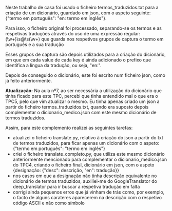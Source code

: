 Neste trabalho de casa foi usado o ficheiro termos_traduzidos.txt para a criação de um dicionário, guardado em json, com o aspeto seguinte:
{"termo em português": "en: termo em inglês"}.

Para isso, o ficheiro original foi processado, separando-se os termos e as respetivas traduções através do uso de uma expressão regular:
(\w+)\s@\s(\w+) que guarda nos respetivos grupos de captura o termo em português e a sua tradução

Esses grupos de captura são depois utilizados para a criação do dicionário, em que em cada value de cada key é ainda adicionado o prefixo que identifica a língua da tradução, ou seja, "en:".

Depois de conseguido o dicionário, este foi escrito num ficheiro json, como já feito anteriormente.

<b>Atualização:</b>
Na aula nº7, ao ser necessária a utilização do dicionário que tinha ficado para este TPC, percebi que tinha entendido mal o que era o TPC5, pelo que vim atualizar o mesmo. Eu tinha apenas criado um json a partir do ficheiro termos_traduzidos.txt, quando era suposto depois complementar o dicionario_medico.json com este mesmo dicionário de termos traduzidos.

Assim, para este complemento realizei as seguintes tarefas:

- atualizei o ficheiro translate.py, relativo à criação do json a partir do txt de termos traduzidos, para ficar apenas um dicionário com o aspeto: {"termo em português": "termo em inglês"}
- criei o ficheiro translate_completo.py, que utiliza este mesmo dicionário anteriormente mencionado para complementar o dicionario_medico.json do TPC4, criando o ficheiro final, dicionário em json, com o aspeto {designação: {"desc": descrição, "en": tradução}}
- nos casos em que a designação não tinha descrição equivalente no dicionário de termos traduzidos, auxiliei-me do GoogleTranslator do deep_translator para ir buscar a respetiva tradução em falta
- corrigi ainda pequenos erros que já vinham de trás como, por exemplo, o facto de alguns carateres aparecerem na descrição com o respetivo código ASCII e não como símbolo
